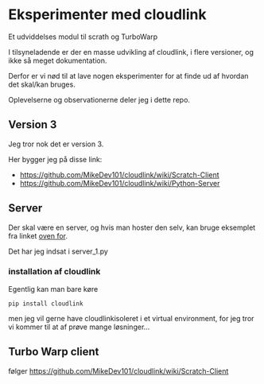 # Eksperimenter med cloudlink
Et udviddelses modul til scrath og TurboWarp

I tilsyneladende er der en masse udvikling af cloudlink, i flere versioner, og ikke så meget dokumentation.

Derfor er vi nød til at lave nogen eksperimenter for at finde ud af hvordan det skal/kan bruges.

Oplevelserne og observationerne deler jeg i dette repo.

## Version 3 

Jeg tror nok det er version 3.

Her bygger jeg på disse link:

* <https://github.com/MikeDev101/cloudlink/wiki/Scratch-Client>
* <https://github.com/MikeDev101/cloudlink/wiki/Python-Server>

## Server

Der skal være en server, og hvis man hoster den selv, kan bruge eksemplet fra linket [oven for](https://github.com/MikeDev101/cloudlink/wiki/Python-Server).

Det har jeg indsat i server_1.py

### installation af cloudlink

Egentlig kan man bare køre 

    pip install cloudlink

men jeg vil gerne have cloudlinkisoleret i et virtual environment, for jeg tror vi kommer til at af prøve mange løsninger...

## Turbo Warp client

følger https://github.com/MikeDev101/cloudlink/wiki/Scratch-Client